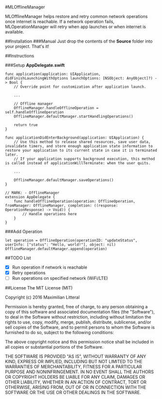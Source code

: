 #MLOfflineManager

MLOfflineManager helps restore and retry common network operations once internet is reachable. If a network operation fails, MLOperationManager will retry when app launches or when internet is available.

##Installation
###Manual
Just drop the contents of the **Source** folder into your project. That's it!

##Instructions

###Setup
**AppDelegate.swift**
```
func application(application: UIApplication, didFinishLaunchingWithOptions launchOptions: [NSObject: AnyObject]?) -> Bool {
    // Override point for customization after application launch.
    
    ...
            
    // Offline manager
    OfflineManager.handleOfflineOperation = self.handleOfflineOperation
    OfflineManager.defaultManager.startHandlingOperations()
            
    return true
}

func applicationDidEnterBackground(application: UIApplication) {
    // Use this method to release shared resources, save user data, invalidate timers, and store enough application state information to restore your application to its current state in case it is terminated later.
    // If your application supports background execution, this method is called instead of applicationWillTerminate: when the user quits.
    
    ...
    
    OfflineManager.defaultManager.saveOperations()
}

// MARK: - OfflineManager
extension AppDelegate {
    func handleOfflineOperation(operation: OfflineOperation, fromManager: OfflineManager, completion: ((response: OperationResponse) -> Void)) {
        // Handle operations here
    }
}

```

###Add Operation
```
let operation = OfflineOperation(operationID: "updateStatus", userInfo: ["status": "Hello, world!"], object: nil)
OfflineManager.defaultManager.append(operation)
```

##TODO List
- [x] Run operation if network is reachable
- [x] Retry operations
- [ ] Run operations on specified network (WiFi/LTE)

##License
The MIT License (MIT)

Copyright (c) 2016 Maximilian Litteral

Permission is hereby granted, free of charge, to any person obtaining a copy of this software and associated documentation files (the "Software"), to deal in the Software without restriction, including without limitation the rights to use, copy, modify, merge, publish, distribute, sublicense, and/or sell copies of the Software, and to permit persons to whom the Software is furnished to do so, subject to the following conditions:

The above copyright notice and this permission notice shall be included in all copies or substantial portions of the Software.

THE SOFTWARE IS PROVIDED "AS IS", WITHOUT WARRANTY OF ANY KIND, EXPRESS OR IMPLIED, INCLUDING BUT NOT LIMITED TO THE WARRANTIES OF MERCHANTABILITY, FITNESS FOR A PARTICULAR PURPOSE AND NONINFRINGEMENT. IN NO EVENT SHALL THE AUTHORS OR COPYRIGHT HOLDERS BE LIABLE FOR ANY CLAIM, DAMAGES OR OTHER LIABILITY, WHETHER IN AN ACTION OF CONTRACT, TORT OR OTHERWISE, ARISING FROM, OUT OF OR IN CONNECTION WITH THE SOFTWARE OR THE USE OR OTHER DEALINGS IN THE SOFTWARE.
